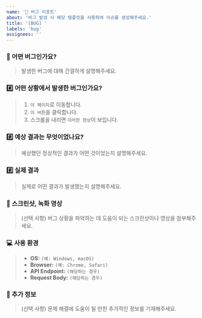 ```yaml
---
name: '🐛 버그 리포트'
about: '버그 발생 시 해당 템플릿을 사용하여 이슈를 생성해주세요.'
title: '[BUG] '
labels: 'bug'
assignees: ''
---
```


### 🚨 어떤 버그인가요?

> 발생한 버그에 대해 간결하게 설명해주세요.

### #️⃣ 어떤 상황에서 발생한 버그인가요?

> 1. `이 페이지`로 이동합니다.
> 2. `이 버튼`을 클릭합니다.
> 3. 스크롤을 내리면 `이러한 현상`이 보입니다.

### #️⃣ 예상 결과는 무엇이었나요?

> 예상했던 정상적인 결과가 어떤 것이었는지 설명해주세요.

### #️⃣ 실제 결과

> 실제로 어떤 결과가 발생했는지 설명해주세요.

### 📸 스크린샷, 녹화 영상

> (선택 사항) 버그 상황을 파악하는 데 도움이 되는 스크린샷이나 영상을 첨부해주세요.

### 💻 사용 환경

> - **OS:** `(예: Windows, macOS)`
> - **Browser:** `(예: Chrome, Safari)`
> - **API Endpoint:** `(해당하는 경우)`
> - **Request Body:** `(해당하는 경우)`

### 📝 추가 정보

> (선택 사항) 문제 해결에 도움이 될 만한 추가적인 정보를 기재해주세요.
